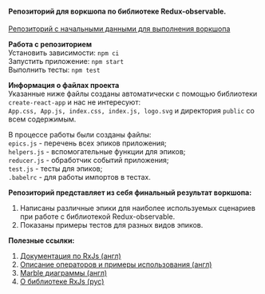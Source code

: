 #### Репозиторий для воркшопа по библиотеке Redux-observable.

[Репозиторий с начальными данными для выполнения воркшопа](https://github.com/thebraid/gdg-redux-observable-init) 

**Работа с репозиторием**  
Установить зависимости: `npm ci`  
Запустить приложение: `npm start`  
Выполнить тесты: `npm test`

**Информация о файлах проекта**  
Указанные ниже файлы созданы автоматически с помощью библиотеки `create-react-app` и нас не интересуют:  
`App.css, App.js, index.css, index.js, logo.svg` и директория `public` со всем содержимым.

В процессе работы были созданы файлы:  
`epics.js` - перечень всех эпиков приложения;  
`helpers.js` - вспомогательные функции для эпиков;  
`reducer.js` - обработчик событий приложения;  
`test.js` - тесты для эпиков;  
`.babelrc` - для работы импортов в тестах.


**Репозиторий представляет из себя финальный результат воркшопа:**
1. Написаны различные эпики для наиболее используемых сценариев при работе с библиотекой Redux-observable.
2. Показаны примеры тестов для разных видов эпиков.


**Полезные ссылки:**
1. [Документация по RxJs (англ)](https://rxjs-dev.firebaseapp.com/guide/overview)
2. [Описание операторов и примеры использования (англ)](https://www.learnrxjs.io/)
3. [Marble диаграммы (англ)](https://rxmarbles.com)
4. [О библиотеке RxJs (рус)](https://webdraftt.com/tutorial/rxjs/about)
